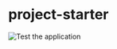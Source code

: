 # project-starter

![Test the application](https://github.com/Abziz/project-starter/workflows/Test%20the%20application/badge.svg?branch=master)